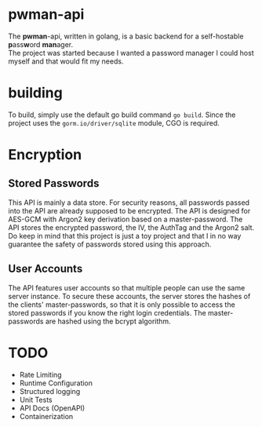 # pwman-api
The **pwman**-api, written in golang, is a basic backend for a self-hostable **p**ass**w**ord **man**ager.<br>
The project was started because I wanted a password manager I could host myself and that would fit my needs.<br>
# building
To build, simply use the default go build command `go build`. Since the project uses the `gorm.io/driver/sqlite` module, CGO is required.
# Encryption
## Stored Passwords
This API is mainly a data store. For security reasons, all passwords passed into the API are already supposed to be encrypted. The API is designed for AES-GCM with Argon2 key derivation based on a master-password. The API stores the encrypted password, the IV, the AuthTag and the Argon2 salt. Do keep in mind that this project is just a toy project and that I in no way guarantee the safety of passwords stored using this approach.

## User Accounts
The API features user accounts so that multiple people can use the same server instance. To secure these accounts, the server stores the hashes of the clients' master-passwords, so that it is only possible to access the stored passwords if you know the right login credentials. The master-passwords are hashed using the bcrypt algorithm.

# TODO
- Rate Limiting
- Runtime Configuration
- Structured logging
- Unit Tests
- API Docs (OpenAPI)
- Containerization
